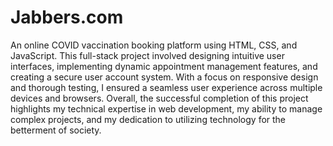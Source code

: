 # Jabbers.com
An online COVID vaccination booking platform
using HTML, CSS, and JavaScript.
This full-stack project involved designing intuitive user
interfaces, implementing dynamic appointment management
features, and creating a secure user account system.
With a focus on responsive design and thorough testing, I
ensured a seamless user experience across multiple devices and
browsers.
Overall, the successful completion of this project highlights my
technical expertise in web development, my ability to manage
complex projects, and my dedication to utilizing technology for
the betterment of society.
